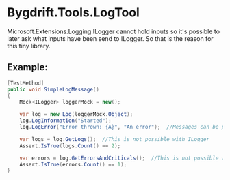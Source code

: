 # Bygdrift.Tools.LogTool

Microsoft.Extensions.Logging.ILogger cannot hold inputs so it's possible to later ask what inputs have been send to ILogger. So that is the reason for this tiny library. 

## Example:

```c#
[TestMethod]
public void SimpleLogMessage()
{
    Mock<ILogger> loggerMock = new();

    var log = new Log(loggerMock.Object);
    log.LogInformation("Started");
    log.LogError("Error thrown: {A}", "An error");  //Messages can be parsed with curly brackets like in ILogger: loggerMock.Object.LogError("Error thrown: {A}", "An error");

    var logs = log.GetLogs();  //This is not possible with ILogger
    Assert.IsTrue(logs.Count() == 2);

    var errors = log.GetErrorsAndCriticals();  //This is not possible with ILogger
    Assert.IsTrue(errors.Count() == 1);
}
```
